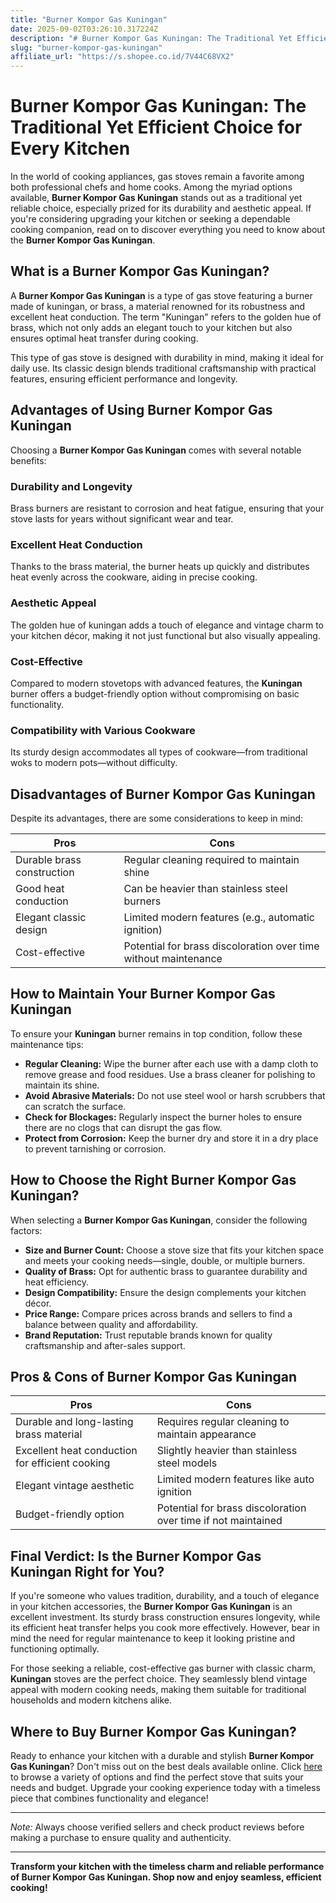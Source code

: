 ```yaml
---
title: "Burner Kompor Gas Kuningan"
date: 2025-09-02T03:26:10.317224Z
description: "# Burner Kompor Gas Kuningan: The Traditional Yet Efficient Choice for Every Kitchen..."
slug: "burner-kompor-gas-kuningan"
affiliate_url: "https://s.shopee.co.id/7V44C68VX2"
---
```

# Burner Kompor Gas Kuningan: The Traditional Yet Efficient Choice for Every Kitchen

In the world of cooking appliances, gas stoves remain a favorite among both professional chefs and home cooks. Among the myriad options available, **Burner Kompor Gas Kuningan** stands out as a traditional yet reliable choice, especially prized for its durability and aesthetic appeal. If you're considering upgrading your kitchen or seeking a dependable cooking companion, read on to discover everything you need to know about the **Burner Kompor Gas Kuningan**.

## What is a Burner Kompor Gas Kuningan?

A **Burner Kompor Gas Kuningan** is a type of gas stove featuring a burner made of kuningan, or brass, a material renowned for its robustness and excellent heat conduction. The term "Kuningan" refers to the golden hue of brass, which not only adds an elegant touch to your kitchen but also ensures optimal heat transfer during cooking.

This type of gas stove is designed with durability in mind, making it ideal for daily use. Its classic design blends traditional craftsmanship with practical features, ensuring efficient performance and longevity.

## Advantages of Using Burner Kompor Gas Kuningan

Choosing a **Burner Kompor Gas Kuningan** comes with several notable benefits:

### Durability and Longevity

Brass burners are resistant to corrosion and heat fatigue, ensuring that your stove lasts for years without significant wear and tear.

### Excellent Heat Conduction

Thanks to the brass material, the burner heats up quickly and distributes heat evenly across the cookware, aiding in precise cooking.

### Aesthetic Appeal

The golden hue of kuningan adds a touch of elegance and vintage charm to your kitchen décor, making it not just functional but also visually appealing.

### Cost-Effective

Compared to modern stovetops with advanced features, the **Kuningan** burner offers a budget-friendly option without compromising on basic functionality.

### Compatibility with Various Cookware

Its sturdy design accommodates all types of cookware—from traditional woks to modern pots—without difficulty.

## Disadvantages of Burner Kompor Gas Kuningan

Despite its advantages, there are some considerations to keep in mind:

| Pros | Cons |
|---------|--------------|
| Durable brass construction | Regular cleaning required to maintain shine |
| Good heat conduction | Can be heavier than stainless steel burners |
| Elegant classic design | Limited modern features (e.g., automatic ignition) |
| Cost-effective | Potential for brass discoloration over time without maintenance |

## How to Maintain Your Burner Kompor Gas Kuningan

To ensure your **Kuningan** burner remains in top condition, follow these maintenance tips:

- **Regular Cleaning:** Wipe the burner after each use with a damp cloth to remove grease and food residues. Use a brass cleaner for polishing to maintain its shine.
- **Avoid Abrasive Materials:** Do not use steel wool or harsh scrubbers that can scratch the surface.
- **Check for Blockages:** Regularly inspect the burner holes to ensure there are no clogs that can disrupt the gas flow.
- **Protect from Corrosion:** Keep the burner dry and store it in a dry place to prevent tarnishing or corrosion.

## How to Choose the Right Burner Kompor Gas Kuningan?

When selecting a **Burner Kompor Gas Kuningan**, consider the following factors:

- **Size and Burner Count:** Choose a stove size that fits your kitchen space and meets your cooking needs—single, double, or multiple burners.
- **Quality of Brass:** Opt for authentic brass to guarantee durability and heat efficiency.
- **Design Compatibility:** Ensure the design complements your kitchen décor.
- **Price Range:** Compare prices across brands and sellers to find a balance between quality and affordability.
- **Brand Reputation:** Trust reputable brands known for quality craftsmanship and after-sales support.

## Pros & Cons of Burner Kompor Gas Kuningan

| **Pros** | **Cons** |
|------------------------------|------------------------------------------------|
| Durable and long-lasting brass material | Requires regular cleaning to maintain appearance |
| Excellent heat conduction for efficient cooking | Slightly heavier than stainless steel models |
| Elegant vintage aesthetic | Limited modern features like auto ignition |
| Budget-friendly option | Potential for brass discoloration over time if not maintained |

## Final Verdict: Is the Burner Kompor Gas Kuningan Right for You?

If you're someone who values tradition, durability, and a touch of elegance in your kitchen accessories, the **Burner Kompor Gas Kuningan** is an excellent investment. Its sturdy brass construction ensures longevity, while its efficient heat transfer helps you cook more effectively. However, bear in mind the need for regular maintenance to keep it looking pristine and functioning optimally.

For those seeking a reliable, cost-effective gas burner with classic charm, **Kuningan** stoves are the perfect choice. They seamlessly blend vintage appeal with modern cooking needs, making them suitable for traditional households and modern kitchens alike.

## Where to Buy Burner Kompor Gas Kuningan?

Ready to enhance your kitchen with a durable and stylish **Burner Kompor Gas Kuningan**? Don't miss out on the best deals available online. Click [here](https://s.shopee.co.id/7V44C68VX2) to browse a variety of options and find the perfect stove that suits your needs and budget. Upgrade your cooking experience today with a timeless piece that combines functionality and elegance!

---

*Note:* Always choose verified sellers and check product reviews before making a purchase to ensure quality and authenticity.

---

**Transform your kitchen with the timeless charm and reliable performance of Burner Kompor Gas Kuningan. Shop now and enjoy seamless, efficient cooking!**